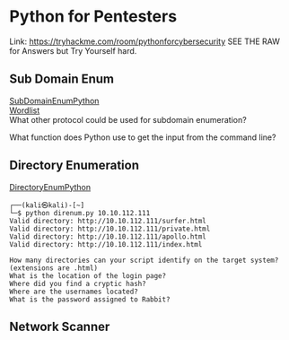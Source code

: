 # Python for Pentesters
Link: https://tryhackme.com/room/pythonforcybersecurity
SEE THE RAW for Answers but Try Yourself hard.
## Sub Domain Enum
[SubDomainEnumPython](subdomainenum.py) </br>
[Wordlist](wordlist2.txt) <br> 
What other protocol could be used for subdomain enumeration?
<!-- dns -->
What function does Python use to get the input from the command line?
<!-- sys.argv -->

## Directory Enumeration
[DirectoryEnumPython](directoryenum.py) </br>
```
┌──(kali㉿kali)-[~]
└─$ python direnum.py 10.10.112.111
Valid directory: http://10.10.112.111/surfer.html
Valid directory: http://10.10.112.111/private.html
Valid directory: http://10.10.112.111/apollo.html
Valid directory: http://10.10.112.111/index.html
```
```
How many directories can your script identify on the target system? (extensions are .html)
What is the location of the login page?
Where did you find a cryptic hash?
Where are the usernames located?
What is the password assigned to Rabbit?
```

<!-- How many directories can your script identify on the target system? (extensions are .html) 4
What is the location of the login page?
private.html
Where did you find a cryptic hash?
apollo.html
Where are the usernames located?
surfer.html
What is the password assigned to Rabbit?
LOUSYRABBO   -->

## Network Scanner